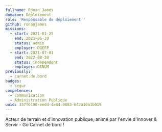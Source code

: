 ```yaml
---
fullname: Ronan James
domaine: Déploiement
role: 'Responsable de déploiement '
github: ronanjames
missions:
  - start: 2021-01-25
    end: 2021-06-30
    status: admin
    employer: DGEFP
  - start: 2021-07-01
    end: 2022-08-30
    status: independent
    employer: DINUM
previously:
  - carnet.de.bord
badges:
  - segur
competences:
  - Communication
  - Administration Publique
uuid: 357f6190-eedd-4e84-9883-642a10a1b019
---
```

Acteur de terrain et d'innovation publique, animé par l'envie d'Innover & Servir - Go Carnet de bord !